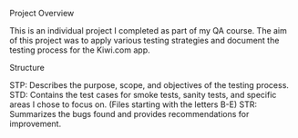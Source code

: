 Project Overview

This is an individual project I completed as part of my QA course. The aim of this project was to apply various testing strategies and document the testing process for the Kiwi.com app.

Structure

STP: Describes the purpose, scope, and objectives of the testing process.
STD: Contains the test cases for smoke tests, sanity tests, and specific areas I chose to focus on. (Files starting with the letters B-E) 
STR: Summarizes the bugs found and provides recommendations for improvement.

